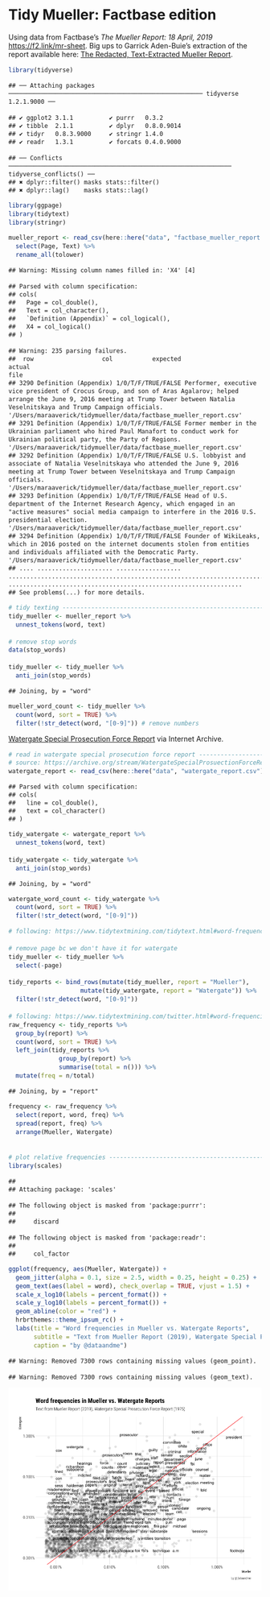 Tidy Mueller: Factbase edition
================

Using data from Factbase’s *The Mueller Report: 18 April, 2019*
<https://f2.link/mr-sheet>. Big ups to Garrick Aden-Buie’s extraction of
the report available here: [The Redacted, Text-Extracted Mueller
Report](https://www.garrickadenbuie.com/blog/redacted-text-extracted-mueller-report/).

``` r
library(tidyverse)
```

    ## ── Attaching packages ────────────────────────────────────────────────────── tidyverse 1.2.1.9000 ──

    ## ✔ ggplot2 3.1.1          ✔ purrr   0.3.2     
    ## ✔ tibble  2.1.1          ✔ dplyr   0.8.0.9014
    ## ✔ tidyr   0.8.3.9000     ✔ stringr 1.4.0     
    ## ✔ readr   1.3.1          ✔ forcats 0.4.0.9000

    ## ── Conflicts ────────────────────────────────────────────────────────────── tidyverse_conflicts() ──
    ## ✖ dplyr::filter() masks stats::filter()
    ## ✖ dplyr::lag()    masks stats::lag()

``` r
library(ggpage)
library(tidytext)
library(stringr)
```

``` r
mueller_report <- read_csv(here::here("data", "factbase_mueller_report.csv")) %>%
  select(Page, Text) %>%
  rename_all(tolower)
```

    ## Warning: Missing column names filled in: 'X4' [4]

    ## Parsed with column specification:
    ## cols(
    ##   Page = col_double(),
    ##   Text = col_character(),
    ##   `Definition (Appendix)` = col_logical(),
    ##   X4 = col_logical()
    ## )

    ## Warning: 235 parsing failures.
    ##  row                   col           expected                                                                                                                                                                                            actual                                                              file
    ## 3290 Definition (Appendix) 1/0/T/F/TRUE/FALSE Performer, executive vice president of Crocus Group, and son of Aras Agalarov; helped arrange the June 9, 2016 meeting at Trump Tower between Natalia Veselnitskaya and Trump Campaign officials. '/Users/maraaverick/tidymueller/data/factbase_mueller_report.csv'
    ## 3291 Definition (Appendix) 1/0/T/F/TRUE/FALSE Former member in the Ukrainian parliament who hired Paul Manafort to conduct work for Ukrainian political party, the Party of Regions.                                                            '/Users/maraaverick/tidymueller/data/factbase_mueller_report.csv'
    ## 3292 Definition (Appendix) 1/0/T/F/TRUE/FALSE U.S. lobbyist and associate of Natalia Veselnitskaya who attended the June 9, 2016 meeting at Trump Tower between Veselnitskaya and Trump Campaign officials.                                     '/Users/maraaverick/tidymueller/data/factbase_mueller_report.csv'
    ## 3293 Definition (Appendix) 1/0/T/F/TRUE/FALSE Head of U.S. department of the Internet Research Agency, which engaged in an "active measures" social media campaign to interfere in the 2016 U.S. presidential election.                         '/Users/maraaverick/tidymueller/data/factbase_mueller_report.csv'
    ## 3294 Definition (Appendix) 1/0/T/F/TRUE/FALSE Founder of WikiLeaks, which in 2016 posted on the internet documents stolen from entities and individuals affiliated with the Democratic Party.                                                   '/Users/maraaverick/tidymueller/data/factbase_mueller_report.csv'
    ## .... ..................... .................. ................................................................................................................................................................................................. .................................................................
    ## See problems(...) for more details.

``` r
# tidy texting ------------------------------------------------------------
tidy_mueller <- mueller_report %>%
  unnest_tokens(word, text)

# remove stop words
data(stop_words)

tidy_mueller <- tidy_mueller %>%
  anti_join(stop_words)
```

    ## Joining, by = "word"

``` r
mueller_word_count <- tidy_mueller %>%
  count(word, sort = TRUE) %>%
  filter(!str_detect(word, "[0-9]")) # remove numbers
```

[Watergate Special Prosecution Force
Report](https://archive.org/stream/WatergateSpecialProsuectionForceReport/Watergate%20Special%20Prosuection%20Force%20Report_djvu.txt%22)
via Internet Archive.

``` r
# read in watergate special prosecution force report ----------------------
# source: https://archive.org/stream/WatergateSpecialProsuectionForceReport/Watergate%20Special%20Prosuection%20Force%20Report_djvu.txt"
watergate_report <- read_csv(here::here("data", "watergate_report.csv"))
```

    ## Parsed with column specification:
    ## cols(
    ##   line = col_double(),
    ##   text = col_character()
    ## )

``` r
tidy_watergate <- watergate_report %>%
  unnest_tokens(word, text)

tidy_watergate <- tidy_watergate %>%
  anti_join(stop_words)
```

    ## Joining, by = "word"

``` r
watergate_word_count <- tidy_watergate %>%
  count(word, sort = TRUE) %>%
  filter(!str_detect(word, "[0-9]"))
```

``` r
# following: https://www.tidytextmining.com/tidytext.html#word-frequencies

# remove page bc we don't have it for watergate
tidy_mueller <- tidy_mueller %>%
  select(-page)

tidy_reports <- bind_rows(mutate(tidy_mueller, report = "Mueller"),
                    mutate(tidy_watergate, report = "Watergate")) %>%
  filter(!str_detect(word, "[0-9]"))

# following: https://www.tidytextmining.com/twitter.html#word-frequencies-1
raw_frequency <- tidy_reports %>%
  group_by(report) %>%
  count(word, sort = TRUE) %>%
  left_join(tidy_reports %>%
              group_by(report) %>%
              summarise(total = n())) %>%
  mutate(freq = n/total)
```

    ## Joining, by = "report"

``` r
frequency <- raw_frequency %>%
  select(report, word, freq) %>%
  spread(report, freq) %>%
  arrange(Mueller, Watergate)


# plot relative frequencies -----------------------------------------------
library(scales)
```

    ## 
    ## Attaching package: 'scales'

    ## The following object is masked from 'package:purrr':
    ## 
    ##     discard

    ## The following object is masked from 'package:readr':
    ## 
    ##     col_factor

``` r
ggplot(frequency, aes(Mueller, Watergate)) +
  geom_jitter(alpha = 0.1, size = 2.5, width = 0.25, height = 0.25) +
  geom_text(aes(label = word), check_overlap = TRUE, vjust = 1.5) +
  scale_x_log10(labels = percent_format()) +
  scale_y_log10(labels = percent_format()) +
  geom_abline(color = "red") +
  hrbrthemes::theme_ipsum_rc() +
  labs(title = "Word frequencies in Mueller vs. Watergate Reports",
       subtitle = "Text from Mueller Report (2019), Watergate Special Prosecution Force Report (1975)",
       caption = "by @dataandme")
```

    ## Warning: Removed 7300 rows containing missing values (geom_point).

    ## Warning: Removed 7300 rows containing missing values (geom_text).

![](tidymueller_factbase_files/figure-gfm/unnamed-chunk-2-1.png)<!-- -->
